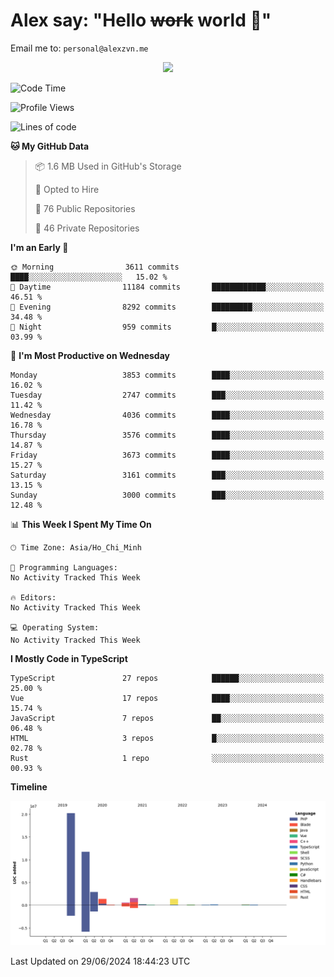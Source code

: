 # Alex say: "Hello ~~work~~ world 🐾"
Email me to: `personal@alexzvn.me`


<p align=center>
  <a href="https://skillicons.dev">
    <img src="https://skillicons.dev/icons?i=ts,js,php,nodejs,bun,vue,nuxt,react,svelte,tauri,laravel,rust,mongodb,docker,electron,redis,rabbitmq,tailwind,git,cloudflare,elysia,mysql,nginx,rollupjs,sentry,ubuntu,yarn,html,css,vite" />
  </a>
</p>

<!--START_SECTION:waka-->
![Code Time](http://img.shields.io/badge/Code%20Time-1%2C066%20hrs%2055%20mins-blue)

![Profile Views](http://img.shields.io/badge/Profile%20Views-10-blue)

![Lines of code](https://img.shields.io/badge/From%20Hello%20World%20I%27ve%20Written-40.5%20million%20lines%20of%20code-blue)

**🐱 My GitHub Data** 

> 📦 1.6 MB Used in GitHub's Storage 
 > 
> 💼 Opted to Hire
 > 
> 📜 76 Public Repositories 
 > 
> 🔑 46 Private Repositories 
 > 
**I'm an Early 🐤** 

```text
🌞 Morning                3611 commits        ████░░░░░░░░░░░░░░░░░░░░░   15.02 % 
🌆 Daytime                11184 commits       ████████████░░░░░░░░░░░░░   46.51 % 
🌃 Evening                8292 commits        █████████░░░░░░░░░░░░░░░░   34.48 % 
🌙 Night                  959 commits         █░░░░░░░░░░░░░░░░░░░░░░░░   03.99 % 
```
📅 **I'm Most Productive on Wednesday** 

```text
Monday                   3853 commits        ████░░░░░░░░░░░░░░░░░░░░░   16.02 % 
Tuesday                  2747 commits        ███░░░░░░░░░░░░░░░░░░░░░░   11.42 % 
Wednesday                4036 commits        ████░░░░░░░░░░░░░░░░░░░░░   16.78 % 
Thursday                 3576 commits        ████░░░░░░░░░░░░░░░░░░░░░   14.87 % 
Friday                   3673 commits        ████░░░░░░░░░░░░░░░░░░░░░   15.27 % 
Saturday                 3161 commits        ███░░░░░░░░░░░░░░░░░░░░░░   13.15 % 
Sunday                   3000 commits        ███░░░░░░░░░░░░░░░░░░░░░░   12.48 % 
```


📊 **This Week I Spent My Time On** 

```text
🕑︎ Time Zone: Asia/Ho_Chi_Minh

💬 Programming Languages: 
No Activity Tracked This Week

🔥 Editors: 
No Activity Tracked This Week

💻 Operating System: 
No Activity Tracked This Week
```

**I Mostly Code in TypeScript** 

```text
TypeScript               27 repos            ██████░░░░░░░░░░░░░░░░░░░   25.00 % 
Vue                      17 repos            ████░░░░░░░░░░░░░░░░░░░░░   15.74 % 
JavaScript               7 repos             ██░░░░░░░░░░░░░░░░░░░░░░░   06.48 % 
HTML                     3 repos             █░░░░░░░░░░░░░░░░░░░░░░░░   02.78 % 
Rust                     1 repo              ░░░░░░░░░░░░░░░░░░░░░░░░░   00.93 % 
```



**Timeline**

![Lines of Code chart](https://raw.githubusercontent.com/alexzvn/alexzvn/main/assets/bar_graph.png)


 Last Updated on 29/06/2024 18:44:23 UTC
<!--END_SECTION:waka-->

